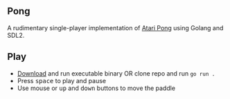 ## Pong

A rudimentary single-player implementation of [Atari Pong](https://en.wikipedia.org/wiki/Pong) using Golang and SDL2.

## Play

-  [Download](https://github.com/farshed/go-pong/raw/master/bin/pong) and run executable binary OR clone repo and run `go run .`
-  Press <kbd>space</kbd> to play and pause
-  Use mouse or <kbd>up</kbd> and <kbd>down</kbd> buttons to move the paddle
